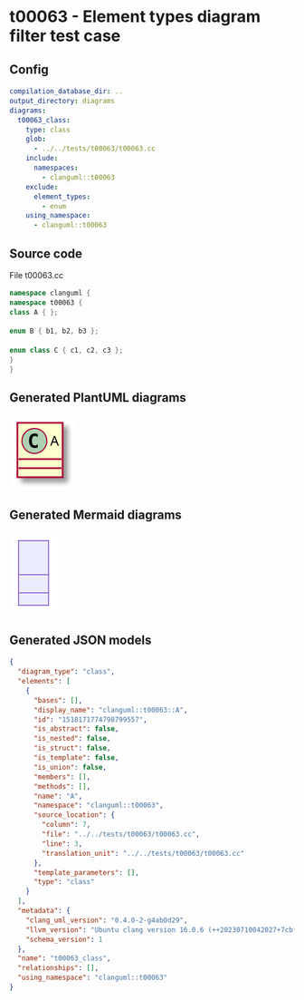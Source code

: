 # t00063 - Element types diagram filter test case
## Config
```yaml
compilation_database_dir: ..
output_directory: diagrams
diagrams:
  t00063_class:
    type: class
    glob:
      - ../../tests/t00063/t00063.cc
    include:
      namespaces:
        - clanguml::t00063
    exclude:
      element_types:
        - enum
    using_namespace:
      - clanguml::t00063
```
## Source code
File t00063.cc
```cpp
namespace clanguml {
namespace t00063 {
class A { };

enum B { b1, b2, b3 };

enum class C { c1, c2, c3 };
}
}
```
## Generated PlantUML diagrams
![t00063_class](./t00063_class.svg "Element types diagram filter test case")
## Generated Mermaid diagrams
![t00063_class](./t00063_class_mermaid.svg "Element types diagram filter test case")
## Generated JSON models
```json
{
  "diagram_type": "class",
  "elements": [
    {
      "bases": [],
      "display_name": "clanguml::t00063::A",
      "id": "1518171774798799557",
      "is_abstract": false,
      "is_nested": false,
      "is_struct": false,
      "is_template": false,
      "is_union": false,
      "members": [],
      "methods": [],
      "name": "A",
      "namespace": "clanguml::t00063",
      "source_location": {
        "column": 7,
        "file": "../../tests/t00063/t00063.cc",
        "line": 3,
        "translation_unit": "../../tests/t00063/t00063.cc"
      },
      "template_parameters": [],
      "type": "class"
    }
  ],
  "metadata": {
    "clang_uml_version": "0.4.0-2-g4ab0d29",
    "llvm_version": "Ubuntu clang version 16.0.6 (++20230710042027+7cbf1a259152-1~exp1~20230710162048.105)",
    "schema_version": 1
  },
  "name": "t00063_class",
  "relationships": [],
  "using_namespace": "clanguml::t00063"
}
```

